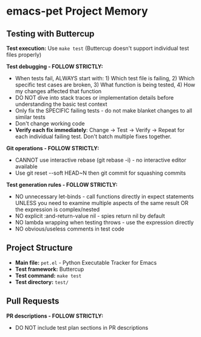 # emacs-pet Project Memory

## Testing with Buttercup

**Test execution:** Use `make test` (Buttercup doesn't support individual test files properly)

**Test debugging - FOLLOW STRICTLY:**
- When tests fail, ALWAYS start with: 1) Which test file is failing, 2) Which specific test cases are broken, 3) What function is being tested, 4) How my changes affected that function
- DO NOT dive into stack traces or implementation details before understanding the basic test context
- Only fix the SPECIFIC failing tests - do not make blanket changes to all similar tests
- Don't change working code
- **Verify each fix immediately**: Change → Test → Verify → Repeat for each individual failing test. Don't batch multiple fixes together.

**Git operations - FOLLOW STRICTLY:**
- CANNOT use interactive rebase (git rebase -i) - no interactive editor available
- Use git reset --soft HEAD~N then git commit for squashing commits

**Test generation rules - FOLLOW STRICTLY:**
- NO unnecessary let-binds - call functions directly in expect statements UNLESS you need to examine multiple aspects of the same result OR the expression is complex/nested
- NO explicit :and-return-value nil - spies return nil by default
- NO lambda wrapping when testing throws - use the expression directly
- NO obvious/useless comments in test code

## Project Structure

- **Main file:** `pet.el` - Python Executable Tracker for Emacs
- **Test framework:** Buttercup
- **Test command:** `make test`
- **Test directory:** `test/`

## Pull Requests

**PR descriptions - FOLLOW STRICTLY:**
- DO NOT include test plan sections in PR descriptions
